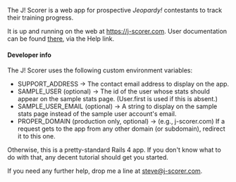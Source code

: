 The J! Scorer is a web app for prospective _Jeopardy!_ contestants to track
their training progress.

It is up and running on the web at <https://j-scorer.com>. User documentation
can be found [there][1], via the Help link.

#### Developer info

The J! Scorer uses the following custom environment variables:

* SUPPORT_ADDRESS -> The contact email address to display on the app.
* SAMPLE_USER (optional) -> The id of the user whose stats should appear
  on the sample stats page. (User.first is used if this is absent.)
* SAMPLE_USER_EMAIL (optional) -> A string to display on the sample stats page
  instead of the sample user account's email.
* PROPER_DOMAIN (production only, optional) -> (e.g., j-scorer.com) If
  a request gets to the app from any other domain (or subdomain), redirect it
  to this one.

Otherwise, this is a pretty-standard Rails 4 app. If you don't know what
to do with that, any decent tutorial should get you started.

If you need any further help, drop me a line at <steve@j-scorer.com>.

[1]: https://j-scorer.com/help
